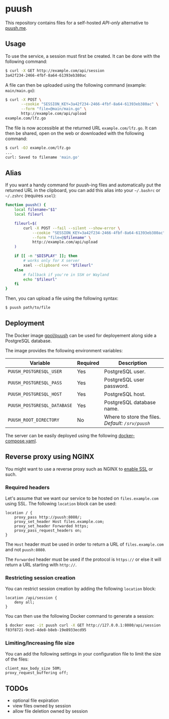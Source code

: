 # puush

This repository contains files for a self-hosted _API-only_ alternative to [puush.me](https://puush.me/).

## Usage

To use the service, a session must first be created. It can be done with the following command:

```bash
$ curl -X GET http://example.com/api/session
3a42f234-2466-4fbf-8a64-61393eb380ac
```

A file can then be uploaded using the following command (example: `main/main.go`):

```bash
$ curl -X POST \
       --cookie "SESSION_KEY=3a42f234-2466-4fbf-8a64-61393eb380ac" \
       --form "file=@main/main.go" \
       http://example.com/api/upload
example.com/lfz.go
```

The file is now accessible at the returned URL `example.com/lfz.go`. It can then be shared, open
on the web or downloaded with the following command:

```bash
$ curl -OJ example.com/lfz.go
...
curl: Saved to filename 'main.go'
```

## Alias

If you want a handy command for puush-ing files and automatically put the returned URL in the
clipboard, you can add this alias into your `~/.bashrc` or `~/.zshrc` (requires `xsel`):

```bash
function puush() {
    local filename="$1"
    local fileurl

    fileurl=$(
        curl -X POST --fail --silent --show-error \
            --cookie "SESSION_KEY=3a42f234-2466-4fbf-8a64-61393eb380ac" \
            --form "file=@$filename" \
            http://example.com/api/upload
    )

    if [[ -n "$DISPLAY" ]]; then
        # works only for X server
        xsel --clipboard <<< "$fileurl"
    else
        # fallback if you're in SSH or Wayland
        echo "$fileurl"
    fi
}
```

Then, you can upload a file using the following syntax:

```bash
$ puush path/to/file
```

## Deployment

The Docker image [gpol/puush](https://hub.docker.com/r/gpol/puush) can be used for deployement
along side a PostgreSQL database.

The image provides the following environment variables:

| Variable                    | Required | Description                                       |
| --------------------------- | -------- |-------------------------------------------------- |
| `PUUSH_POSTGRESQL_USER`     | Yes      | PostgreSQL user.                                  |
| `PUUSH_POSTGRESQL_PASS`     | Yes      | PostgreSQL user password.                         |
| `PUUSH_POSTGRESQL_HOST`     | Yes      | PostgreSQL host.                                  |
| `PUUSH_POSTGRESQL_DATABASE` | Yes      | PostgreSQL database name.                         |
| `PUUSH_ROOT_DIRECTORY`      | No       | Where to store the files. _Default: `/srv/puush`_ |

The server can be easily deployed using the following [docker-compose.yaml](docker-compose.yaml).

## Reverse proxy using NGINX

You might want to use a reverse proxy such as NGINX to [enable SSL](shorturl.at/mFOR8) or such.

### Required headers

Let's assume that we want our service to be hosted on `files.example.com` using SSL. The following
`location` block can be used:

```nginx
location / {
    proxy_pass http://puush:8080/;
    proxy_set_header Host files.example.com;
    proxy_set_header Forwarded https;
    proxy_pass_request_headers on;
}
```

The `Host` header must be used in order to return a URL of `files.example.com` and not `puush:8080`.

The `Forwarded` header must be used if the protocol is `https://` or else it will return a URL
starting with `http://`.

### Restricting session creation

You can restrict session creation by adding the following `location` block:

```nginx
location /api/session {
    deny all;
}
```

You can then use the following Docker command to generate a session:

```bash
$ docker exec -it puush curl -X GET http://127.0.0.1:8080/api/session
f83f8721-9ce5-4de8-b8eb-19e8933ecd95
```

### Limiting/Increasing file size

You can add the following settings in your configuration file to limit the size of the files:

```nginx
client_max_body_size 50M;
proxy_request_buffering off;
```

## TODOs

* optional file expiration
* view files owned by session
* allow file deletion owned by session
